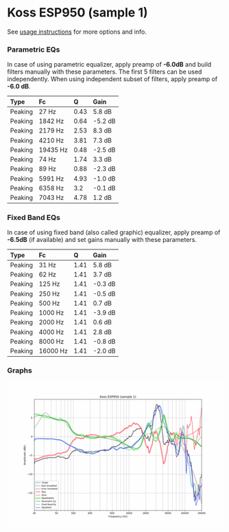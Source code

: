 # Koss ESP950 (sample 1)
See [usage instructions](https://github.com/jaakkopasanen/AutoEq#usage) for more options and info.

### Parametric EQs
In case of using parametric equalizer, apply preamp of **-6.0dB** and build filters manually
with these parameters. The first 5 filters can be used independently.
When using independent subset of filters, apply preamp of **-6.0 dB**.

| Type    | Fc       |    Q | Gain    |
|:--------|:---------|:-----|:--------|
| Peaking | 27 Hz    | 0.43 | 5.8 dB  |
| Peaking | 1842 Hz  | 0.64 | -5.2 dB |
| Peaking | 2179 Hz  | 2.53 | 8.3 dB  |
| Peaking | 4210 Hz  | 3.81 | 7.3 dB  |
| Peaking | 19435 Hz | 0.48 | -2.5 dB |
| Peaking | 74 Hz    | 1.74 | 3.3 dB  |
| Peaking | 89 Hz    | 0.88 | -2.3 dB |
| Peaking | 5991 Hz  | 4.93 | -1.0 dB |
| Peaking | 6358 Hz  | 3.2  | -0.1 dB |
| Peaking | 7043 Hz  | 4.78 | 1.2 dB  |

### Fixed Band EQs
In case of using fixed band (also called graphic) equalizer, apply preamp of **-6.5dB**
(if available) and set gains manually with these parameters.

| Type    | Fc       |    Q | Gain    |
|:--------|:---------|:-----|:--------|
| Peaking | 31 Hz    | 1.41 | 5.8 dB  |
| Peaking | 62 Hz    | 1.41 | 3.7 dB  |
| Peaking | 125 Hz   | 1.41 | -0.3 dB |
| Peaking | 250 Hz   | 1.41 | -0.5 dB |
| Peaking | 500 Hz   | 1.41 | 0.7 dB  |
| Peaking | 1000 Hz  | 1.41 | -3.9 dB |
| Peaking | 2000 Hz  | 1.41 | 0.6 dB  |
| Peaking | 4000 Hz  | 1.41 | 2.8 dB  |
| Peaking | 8000 Hz  | 1.41 | -0.8 dB |
| Peaking | 16000 Hz | 1.41 | -2.0 dB |

### Graphs
![](./Koss%20ESP950%20(sample%201).png)